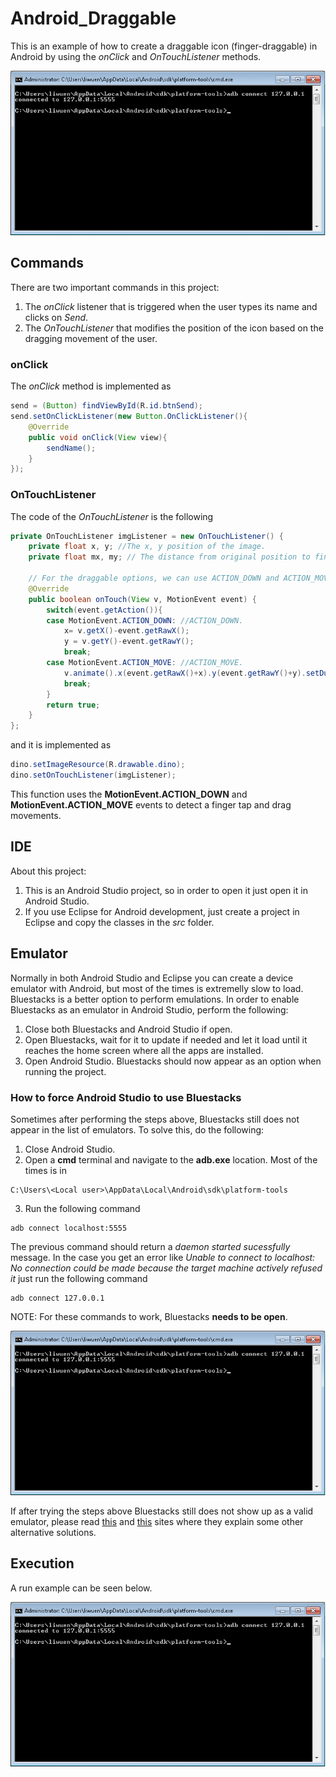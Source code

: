 # Android_Draggable

This is an example of how to create a draggable icon (finger-draggable) in Android by using the *onClick* and *OnTouchListener* methods.

![demo](/images/demo.gif?raw=true)

## Commands

There are two important commands in this project:
1. The *onClick* listener that is triggered when the user types its name and clicks on *Send*.
2. The *OnTouchListener* that modifies the position of the icon based on the dragging movement of the user.

### onClick 

The *onClick* method is implemented as

```java
send = (Button) findViewById(R.id.btnSend);
send.setOnClickListener(new Button.OnClickListener(){
	@Override
	public void onClick(View view){
		sendName();
	}
});
```

### OnTouchListener

The code of the *OnTouchListener* is the following

```java
private OnTouchListener imgListener = new OnTouchListener() {
	private float x, y; //The x, y position of the image.
	private float mx, my; // The distance from original position to finger dragging.

    // For the draggable options, we can use ACTION_DOWN and ACTION_MOVE
    @Override
    public boolean onTouch(View v, MotionEvent event) {
		switch(event.getAction()){
		case MotionEvent.ACTION_DOWN: //ACTION_DOWN.
			x= v.getX()-event.getRawX();
			y = v.getY()-event.getRawY();
			break;
		case MotionEvent.ACTION_MOVE: //ACTION_MOVE.
			v.animate().x(event.getRawX()+x).y(event.getRawY()+y).setDuration(0).start();
			break;
		}
		return true;
	}
};
```
and it is implemented as
```java
dino.setImageResource(R.drawable.dino);
dino.setOnTouchListener(imgListener);
```
This function uses the **MotionEvent.ACTION_DOWN** and **MotionEvent.ACTION_MOVE** events to detect a finger tap and drag movements.

## IDE

About this project:
1. This is an Android Studio project, so in order to open it just open it in Android Studio. 
2. If you use Eclipse for Android development, just create a project in Eclipse and copy the classes in the *src* folder.

## Emulator

Normally in both Android Studio and Eclipse you can create a device emulator with Android, but most of the times is extremelly slow to load. Bluestacks is a better option to perform emulations. In order to enable Bluestacks as an emulator in Android Studio, perform the following:
1. Close both Bluestacks and Android Studio if open.
2. Open Bluestacks, wait for it to update if needed and let it load until it reaches the home screen where all the apps are installed.
3. Open Android Studio. Bluestacks should now appear as an option when running the project.

### How to force Android Studio to use Bluestacks

Sometimes after performing the steps above, Bluestacks still does not appear in the list of emulators. To solve this, do the following:
1. Close Android Studio.
2. Open a **cmd** terminal and navigate to the **adb.exe** location. Most of the times is in
```
C:\Users\<Local user>\AppData\Local\Android\sdk\platform-tools
```
3. Run the following command
```
adb connect localhost:5555
```
The previous command should return a *daemon started sucessfully* message. In the case you get an error like 
*Unable to connect to localhost: No connection could be made because the target machine actively refused it*
just run the following command
```
adb connect 127.0.0.1
```

NOTE: For these commands to work, Bluestacks **needs to be open**.

![adb](/images/img_bluestacks_03.png?raw=true)

If after trying the steps above Bluestacks still does not show up as a valid emulator, please read [this](http://mattpilz.com/using-bluestacks-fast-easy-android-emulation/) and [this](https://stackoverflow.com/questions/24598577/connect-bluestacks-to-android-studio) sites where they explain some other alternative solutions.

## Execution

A run example can be seen below.

![demo](/images/demo.gif?raw=true)
